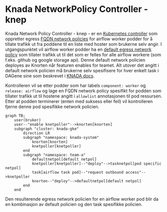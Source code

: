 # Knada NetworkPolicy Controller - knep
Knada Network Policy Controller - knep - er en [Kubernetes controller](https://kubernetes.io/docs/concepts/architecture/controller) som oppretter egress [FQDN network policies](https://github.com/GoogleCloudPlatform/gke-fqdnnetworkpolicies-golang) for airflow worker podder for å tillate trafikk ut fra poddene til en liste med hoster som brukerne selv angir. I utgangspunktet vil airflow worker podder ha en [default egress network policy](https://github.com/nais/knada-gcp/blob/main/templates/team/team-netpols.yaml#L105-L129) som tillater trafikk ut til det som er felles for alle airflow workere (som f.eks. github og google storage api). Denne default network policien deployes av Knorten når featuren enables for teamet. Alt utover det angitt i default network policien må brukerne selv spesifisere for hver enkelt task i DAGene sine som beskrevet i [KNADA docs](https://docs.knada.io/analyse/airflow/knada-airflow/#trafikk-fra-airflow-workere).

Kontrolleren vil se etter podder som har labels `component: worker` og `release: airflow` og lage en FQDN network policy spesifikt for podden som tillater trafikk ut til hostene angitt i `allowlist` annotasjonen til pod ressursen. Etter at podden terminerer (enten med suksess eller feil) vil kontrolleren fjerne denne pod spesifikke network policien.

```mermaid
graph TB;
    user(bruker)
    user--"enable knetpoller"-->knorten[knorten]
    subgraph "cluster: knada-gke"
        direction LR
        subgraph "namespace: knada-system"
            knorten[knorten]
            knetpoller[knetpoller]
        end
        subgraph "namespace: team-a"
            defaultnetpol[default netpol]
            knetpoller[knetpoller]--"deploy"-->tasknetpol[pod specific netpol]
            task[airflow task pod]--"request outbound access"-->knetpoller
            knorten--"deploy"-->defaultnetpol[default netpol]
        end
    end
```

Den resulterende egress network policien for en airflow worker pod blir da en kombinasjon av default policien og den task spesifikke policien.
